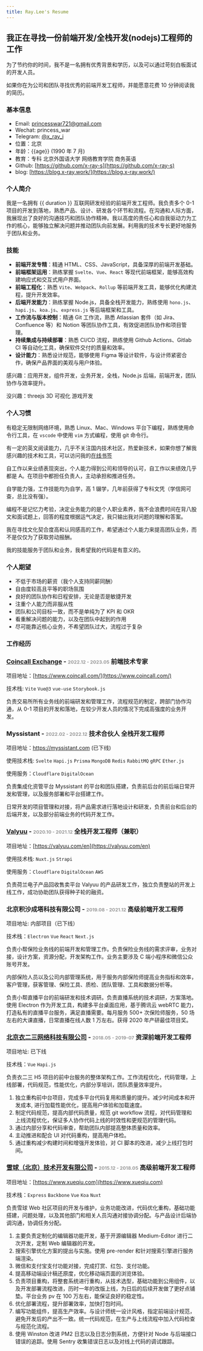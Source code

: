 ```yaml
---
title: Ray.Lee's Resume
---
```


<script>
  const date = new Date()
  const year = date.getFullYear()
const age = year - 1990
const duration = year - 2013
export default {
  data () {
    return {
      age,
      duration
    }
  },
}
</script>

<style>
h3 small {
  font-size: 0.75em;
  color: #999;
}
</style>

## 我正在寻找一份前端开发/全栈开发(nodejs)工程师的工作

为了节约你的时间，我不是一名拥有优秀背景和学历，以及可以通过苛刻白板面试的开发人员。

如果你在为公司和团队寻找优秀的前端开发工程师，并能愿意花费 10 分钟阅读我的简历。

### 基本信息

- Email: [princesswar721@gmail.com](mailto:princesswar721@gmail.com)
- Wechat: princess_war
- Telegram: [@x_ray_i](https://t.me/x_ray_i)
- 位置：北京
- 年龄：{{age}} (1990 年 7 月)
- 教育：专科 北京外国语大学 网络教育学院 商务英语
- Github: [https://github.com/x-ray-s](https://github.com/x-ray-s)
- blog: [https://blog.x-ray.work/](https://blog.x-ray.work/)

### 个人简介

我是一名拥有 {{ duration }} 互联网研发经验的前端开发工程师。我负责多个 0-1 项目的开发到落地，熟悉产品、设计、研发各个环节和流程。在沟通和人际方面，我展现出了良好的沟通技巧和团队协作精神。我以高度的责任心和自我驱动力为工作的核心，能够独立解决问题并推动团队向前发展。利用我的技术专长更好地服务于团队和业务。

### 技能

- **前端开发专精**：精通 HTML、CSS、JavaScript，具备深厚的前端开发基础。
- **前端框架运用**：熟练掌握 `Svelte`、`Vue`、`React` 等现代前端框架，能够高效构建响应式和交互式用户界面。
- **前端工程化**：熟悉 `Vite`、`Webpack`、`Rollup` 等前端开发工具，能够优化构建流程，提升开发效率。
- **后端开发能力**：熟练掌握 Node.js，具备全栈开发能力，熟练使用 `hono.js`、`hapi.js`、`koa.js`、`express.js` 等后端框架和工具。
- **工作流与版本控制**：精通 Git 工作流，熟悉 Atlassian 套件（如 Jira、Confluence 等）和 Notion 等团队协作工具，有效促进团队协作和项目管理。
- **持续集成与持续部署**：熟悉 CI/CD 流程，熟练使用 Github Actions、Gitlab CI 等自动化工具，确保软件交付的质量和效率。
- **设计能力**：熟悉设计规范，能够使用 Figma 等设计软件，与设计师紧密合作，确保产品界面的美观与用户体验。

感兴趣：应用开发，组件开发，业务开发，全栈，Node.js 后端，前端开发，团队协作与效率提升。

没兴趣：threejs 3D 可视化 游戏开发

### 个人习惯

有稳定无限制网络环境，熟悉 Linux、Mac、Windows 平台下编程，熟练使用命令行工具，在 `vscode` 中使用 `vim` 方式编程，使用 git 命令行。

有一定的英文阅读能力，几乎不关注国内技术社区，热爱新技术，如果你想了解我感兴趣的技术和工具，可以访问我的[在线书签](https://x-ray-s.github.io/bookmark-parser/bookmark-export)

自工作以来业绩表现突出，个人能力得到公司和领导的认可，自工作以来绩效几乎都是 A。在项目中都担任负责人，主动承担和推进任务。

自学能力强，工作技能均为自学，高 1 辍学，几年前获得了专科文凭（学信网可查，总比没有强）。

编程不是记忆力考验，决定业务能力的是个人职业素养，我不会浪费时间在背八股文和面试题上，回答的程度根据运气决定，我只输出我对问题的理解和答案。

我在寻找文化契合度高和认同感高的工作，希望通过个人能力来提高团队业务，而不是仅仅为了获取劳动报酬。

我的技能服务于团队和业务，我希望我的代码是有意义的。

### 个人期望

- 不低于市场的薪资（我个人支持同薪同酬）
- 自由度较高且平等的职场氛围
- 良好的团队协作和日程安排，无论是否是敏捷开发
- 注重个人能力而非服从性
- 团队和公司目标一致，而不是单纯为了 KPI 和 OKR
- 看重解决问题的能力，以及在团队中起到的作用
- 尽可能靠近核心业务，不希望团队过大，流程过于复杂

### 工作经历

<h3><a target="_blank" href="https://www.linkedin.com/company/coincall-exchange/">Coincall Exchange</a> - <small>2022.12 - 2023.05</small> 前端技术专家</h3>

项目地址：[https://www.coincall.com/](https://www.coincall.com/)

技术栈: `Vite` `Vue@3` `vue-use` `Storybook.js`

负责交易所所有业务线的前端研发和管理工作，流程规范的制定，跨部门协作沟通，从 0-1 项目的开发和落地，在较少开发人员的情况下完成高强度的业务开发。

<h3>Myssistant - <small>2022.02 - 2022.12</small> 技术合伙人 全栈开发工程师</h3>

项目地址：https://myssistant.com (已下线)

使用技术栈: `Svelte` `Hapi.js` `Prisma` `MongoDB` `Redis` `RabbitMQ` `gRPC` `Ether.js`

使用服务：`Cloudflare` `DigitalOcean`

负责集成化资管平台 Myssistant 的平台和团队搭建，负责前后台的前后端日常开发和管理，以及服务部署和平台搭建工作。

日常开发的项目管理和对接，将产品需求进行落地设计和研发，负责前台和后台的后端开发，以及部分前端业务的代码开发工作。

<h3><a target="_blank" href="https://www.linkedin.com/company/valyuu/">Valyuu</a> - <small>2020.10 - 2021.12</small> 全栈开发工程师（兼职）</h3>

项目地址：[https://valyuu.com/en](https://valyuu.com/en)

使用技术栈: `Nuxt.js` `Strapi`

使用服务：`Cloudflare` `DigitalOcean` `AWS`

负责荷兰电子产品回收售卖平台 Valyuu 的产品研发工作，独立负责整站的开发上线工作，成功协助团队获得种子轮的融资。

<h3>北京积沙成塔科技有限公司 - <small>2019.08 - 2021.12</small> 高级前端开发工程师</h3>

项目地址: 内部项目（已下线）

技术栈：`Electron` `Vue` `React` `Next.js`

负责小帮保险业务线的前端开发和管理工作。负责保险业务线的需求评审，业务对接，设计方案，资源分配，开发架构工作。业务主要涉及 C 端小程序和微信公众账号开发。

内部保险人员以及公司内部管理系统，用于服务内部保险师提高业务指标和效率，客户管理，获客管理、保险工具、质检、团队管理、工具和数据分析等。

负责小帮直播平台的前端研发和技术调研。负责直播系统的技术调研，方案落地。使用 Electron 作为开发工具，构建多平台桌面应用，基于腾讯云 webRTC 能力，打造私有的直播平台服务，满足直播需要。每月服务 500+ 次保险师服务，50 场左右的大课直播，日常直播在线人数 1 万左右。获得 2020 年产研最佳项目奖。

<h3><a target="_blank" href="https://www.linkedin.com/company/%E8%A1%A3%E4%BA%8C%E4%B8%89/">北京衣二三网络科技有限公司</a> - <small>2018.05 - 2019-07</small> 资深前端开发工程师 </h3>

项目地址: 已下线

技术栈：`Vue` `Hapi.js`

负责衣二三 H5 项目的前中台服务的整体架构工作。工作流程优化，代码管理，上线部署，代码规范，性能优化，内部分享培训，团队质量效率提升。

1. 独立重构前中台项目，完成多平台代码复用和质量的提升。减少时间成本和开发成本, 进行加载性能优化，提高用户体验和加载速度。
2. 制定代码规范，提高内部代码质量，规范 git workflow 流程，对代码管理和上线流程优化，保证多人协作代码上线的时效性和更规范的管理代码。
3. 通过内部分享和代码审查，帮助团队内部提高整体质量和效率。
4. 主动推进和配合 UI 对代码重构，提高用户体检。
5. 通过重构减少构建时间和增强开发体验，对 CI 脚本的改进，减少上线打包时间。

<h3><a target="_blank" href="https://www.linkedin.com/company/snowball-finance-ltd./">雪球（北京）技术开发有限公司</a> - <small>2015.12 - 2018.05</small> 高级前端开发工程师</h3>

项目地址：[https://www.xueqiu.com](https://www.xueqiu.com)

技术栈：`Express` `Backbone` `Vue` `Koa` `Nuxt`

负责雪球 Web 社区项目的开发与维护，业务功能改进，代码优化重构，基础功能搭建，问题处理，以及其他部门和相关人员沟通对接协调分配。与产品设计后端协调沟通，协调任务分配。

1. 主要负责定制化的编辑器功能开发，基于开源编辑器 Medium-Editor 进行二次开发，定制 Web 编辑器的开发。
2. 搜索引擎优化方案的提出与实施。使用 pre-render 和针对搜索引擎进行服务端渲染。
3. 微信和支付宝支付功能对接，完成打赏、红包、支付功能。
4. 提高移动端设计稿还原度，优化移动端页面的浏览体验。
5. 负责项目重构，将整套系统进行重构，从技术选型，基础功能到公用组件，以及开发部署流程改进，历时一年的改版上线，为日后的后续开发做了更好点铺垫。平台业务 pv 在 100 万左右，能保证良好的稳定性。
6. 优化部署流程，提升部署效率，加快打包时间。
7. 编写功能组件，提高生产效率。与设计师统一设计风格，指定前端设计规范，避免开发后的产出不一致。统一代码规范，在生产与上线流程中加入代码检查与规范化流程。
8. 使用 Winston 改进 PM2 日志以及日志分割系统，方便针对 Node 与后端接口错误的追踪。使用 Sentry 收集错误日志以及对线上代码的调试跟踪。
